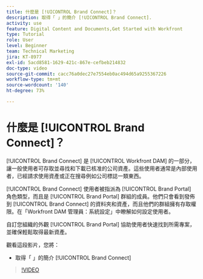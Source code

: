 ```yaml
---
title: 什麼是 [!UICONTROL Brand Connect]？
description: 取得「 」的簡介 [!UICONTROL Brand Connect].
activity: use
feature: Digital Content and Documents,Get Started with Workfront
type: Tutorial
role: User
level: Beginner
team: Technical Marketing
jira: KT-8977
exl-id: 5acd8581-1629-421c-867e-cefbeb214832
doc-type: video
source-git-commit: cacc76a0dec27e7554eb0ac494d65a9255367226
workflow-type: tm+mt
source-wordcount: '140'
ht-degree: 73%

---
```


# 什麼是 [!UICONTROL Brand Connect]？

[!UICONTROL Brand Connect] 是 [!UICONTROL Workfront DAM] 的一部分，讓一般使用者可存取並尋找和下載已核准的公司資產。這些使用者通常是內部使用者，已經請求使用資產或正在搜尋例如公司標誌一類東西。

[!UICONTROL Brand Connect] 使用者被指派為 [!UICONTROL Brand Portal] 角色類型，而且是 [!UICONTROL Brand Portal] 群組的成員。他們只會看到發佈到 [!UICONTROL Brand Connect] 的資料夾和資產，而且他們的群組擁有存取權限。在「Workfront DAM 管理員：系統設定」中瞭解如何設定使用者。

<!-- Need the cross-reference link to other LP, mentioned above -->

自訂您組織的外觀 [!UICONTROL Brand Portal] 協助使用者快速找到所需專案，並確保輕鬆取得最新資產。

觀看這段影片，您將：

* 取得「 」的簡介 [!UICONTROL Brand Connect]

>[!VIDEO](https://video.tv.adobe.com/v/335240/?quality=12&learn=on)

<!-- Learn more graphic and link to article, below
* Workfront DAM within Workfront
 -->
